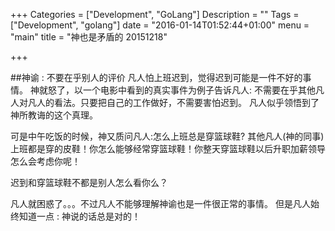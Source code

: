 +++
Categories = ["Development", "GoLang"]
Description = ""
Tags = ["Development", "golang"]
date = "2016-01-14T01:52:44+01:00"
menu = "main"
title = "神也是矛盾的 20151218"

+++

##神谕 : 不要在乎别人的评价
凡人怕上班迟到，觉得迟到可能是一件不好的事情。
神就怒了，以一个电影中看到的真实事件为例子告诉凡人: 不需要在乎其他凡人对凡人的看法。只要把自己的工作做好，不需要害怕迟到。
凡人似乎领悟到了神所教诲的这个真理。

可是中午吃饭的时候，神又质问凡人:怎么上班总是穿篮球鞋? 其他凡人(神的同事)上班都是穿的皮鞋！你怎么能够经常穿篮球鞋！你整天穿篮球鞋以后升职加薪领导怎么会考虑你呢！

迟到和穿篮球鞋不都是别人怎么看你么？

凡人就困惑了。。。不过凡人不能够理解神谕也是一件很正常的事情。
但是凡人始终知道一点 : 神说的话总是对的！